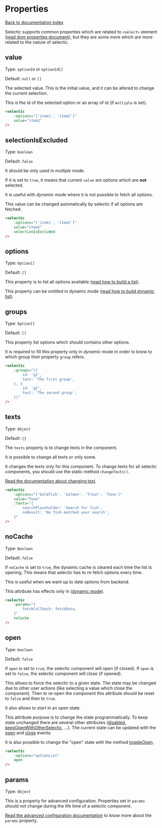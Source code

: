 # Properties

[Back to documentation index](main.md)

Selectic supports common properties which are related to `<select>` element ([read dom properties document](domProperties.md)), but they are some more which are more related to the nature of selectic.

## value

Type: `optionId` or `optionId[]`

Default: `null` or `[]`

The selected value.  This is the initial value, and it can be altered to change the current selection.

This is the id of the selected option or an array of id (if `multiple` is set).

```html
<selectic
    :options="['item1', 'item2']"
    value="item2"
/>
```

## selectionIsExcluded

Type: `boolean`

Default: `false`

It should be only used in _multiple_ mode.

If it is set to `true`, it means that current `value` are options which are **not** selected.

It is useful with _dynamic_ mode where it is not possible to fetch all options.

This value can be changed automatically by selectic if all options are fetched.

```html
<selectic
    :options="['item1', 'item2']"
    value="item2"
    selectionIsExcluded
/>
```

## options

Type: `Option[]`

Default: `[]`

This property is to list all options available ([read how to build a list](list.md)).

This property can be omitted in dynamic mode ([read how to build dynamic list](dynamic.md)).

## groups

Type: `Option[]`

Default: `[]`

This property list options which should contains other options.

It is required to fill this property only in _dynamic_ mode in order to know to which group their property `group` refers.

```html
<selectic
    :groups="[{
        id: 'g1',
        text: 'The first group',
    }, {
        id: 'g2',
        text: 'The second group',
    }]"
/>
```

## texts

Type: `Object`

Default: `{}`

The `texts` property is to change texts in the component.

It is possible to change all texts or only some.

It changes the texts only for this component. To change texts for all selectic components, you should use the static method `changeTexts()`.

[Read the documentation about changing text](changeText.md).

```html
<selectic
    :options="['Goldfish', 'Salmon', 'Trout', 'Tuna']"
    value="Tuna"
    :texts="{
        searchPlaceholder: 'Search for fish',
        noResult: 'No fish matched your search',
    }"
/>
```

## noCache

Type: `Boolean`

Default: `false`

If `noCache` is set to `true`, the dynamic cache is cleared each time the list is opening. This means that selectic has to re-fetch options every time.

This is useful when we want up to date options from backend.

This attribute has effects only in ([dynamic mode](dynamic.md)).

```html
<selectic
    :params="{
        fetchCallback: fetchData,
    }"
    noCache
/>
```

## open

Type: `boolean`

Default: `false`

If `open` is set to `true`, the selectic component will open (if closed).
If `open` is set to `false`, the selectic component will close (if opened).

This allows to force the selectic to a given state. The state may be changed due to other user actions (like selecting a value which close the component). Then to re-open the component this attribute should be reset to `false` and then to `true`.

It also allows to start in an open state.

This attribute purpose is to change the state programmatically. To keep state unchanged there are several other attributes ([disabled](extendedProperties.md#disabled), [keepOpenWithOtherSelectic](params.md#keepOpenWithOtherSelectic), ...).
The current state can be updated with the [open](events.md#open) and [close](events.md#close) events.

It is also possible to change the "open" state with the method [toggleOpen](methods.md#toggleOpen).

```html
<selectic
    :options="optionList"
    open
/>
```

## params

Type: `Object`

This is a property for advanced configuration. Properties set in `params` should not change during the life time of a selectic component.

[Read the advanced configuration documentation](params.md) to know more about the `params` property.
